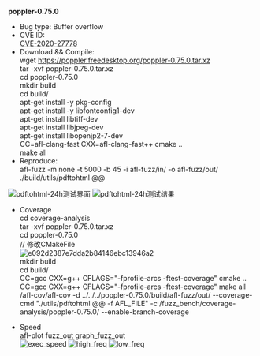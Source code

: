 **poppler-0.75.0**
* Bug type: 
Buffer overflow
* CVE ID:     
[CVE-2020-27778](https://cve.mitre.org/cgi-bin/cvename.cgi?name=CVE-2020-27778)    
* Download && Compile:    
wget https://poppler.freedesktop.org/poppler-0.75.0.tar.xz    
tar -xvf poppler-0.75.0.tar.xz    
cd poppler-0.75.0    
mkdir build    
cd build/    
apt-get install -y pkg-config    
apt-get install -y libfontconfig1-dev    
apt-get install libtiff-dev    
apt-get install libjpeg-dev    
apt-get install libopenjp2-7-dev    
CC=afl-clang-fast CXX=afl-clang-fast++ cmake ..     
make all
* Reproduce:    
afl-fuzz -m none -t 5000 -b 45 -i afl-fuzz/in/ -o afl-fuzz/out/ ./build/utils/pdftohtml @@    

![pdftohtml-24h测试界面](https://user-images.githubusercontent.com/76025773/221403381-fd4070b4-3c45-4145-b2de-f2d95677b2fd.png)
![pdftohtml-24h测试结果](https://user-images.githubusercontent.com/76025773/221403385-794aed0e-cb74-4fe6-b835-6a9bd2d8a2f9.png)

* Coverage                            
cd coverage-analysis                              
tar -xvf poppler-0.75.0.tar.xz                                
cd poppler-0.75.0                                 
// 修改CMakeFile                          
![e092d2387e7dda2b84146ebc13946a2](https://user-images.githubusercontent.com/76025773/221413064-8d3f7acd-a978-4833-8720-d6574c5dee27.png)                 
mkdir build                                   
cd build/                           
CC=gcc CXX=g++ CFLAGS="-fprofile-arcs -ftest-coverage" cmake ..                            
CC=gcc CXX=g++ CFLAGS="-fprofile-arcs -ftest-coverage" make all                                     
/afl-cov/afl-cov -d ../../../poppler-0.75.0/build/afl-fuzz/out/ --coverage-cmd "./utils/pdftohtml @@ -f AFL_FILE" -c /fuzz_bench/coverage-analysis/poppler-0.75.0/ --enable-branch-coverage

* Speed             
afl-plot fuzz_out graph_fuzz_out                      
![exec_speed](https://user-images.githubusercontent.com/76025773/221403472-b9e2d152-f742-48aa-9bd2-59b3e631dfc0.png)
![high_freq](https://user-images.githubusercontent.com/76025773/221403473-b4482041-a096-4b42-a3a2-bff5e808ec63.png)
![low_freq](https://user-images.githubusercontent.com/76025773/221403476-0e1605bb-60ec-4eb2-b90d-a0723c82b6ab.png)
